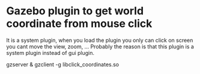 # Gazebo plugin to get world coordinate from mouse click

It is a system plugin, when you load the plugin you only can click on screen you cant move the view, zoom, ...
Probably the reason is that this plugin is a system plugin instead of gui plugin.

gzserver &
gzclient -g libclick_coordinates.so